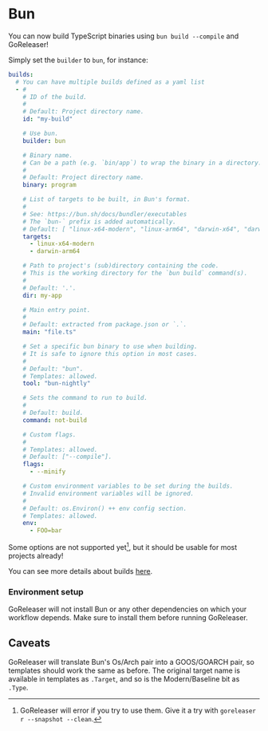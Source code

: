 # Bun

<!-- md:version v2.6-unreleased -->

<!-- md:alpha -->

You can now build TypeScript binaries using `bun build --compile` and GoReleaser!

Simply set the `builder` to `bun`, for instance:

```yaml title=".goreleaser.yaml"
builds:
  # You can have multiple builds defined as a yaml list
  - #
    # ID of the build.
    #
    # Default: Project directory name.
    id: "my-build"

    # Use bun.
    builder: bun

    # Binary name.
    # Can be a path (e.g. `bin/app`) to wrap the binary in a directory.
    #
    # Default: Project directory name.
    binary: program

    # List of targets to be built, in Bun's format.
    #
    # See: https://bun.sh/docs/bundler/executables
    # The `bun-` prefix is added automatically.
    # Default: [ "linux-x64-modern", "linux-arm64", "darwin-x64", "darwin-arm64", "windows-x64-modern" ]
    targets:
      - linux-x64-modern
      - darwin-arm64

    # Path to project's (sub)directory containing the code.
    # This is the working directory for the `bun build` command(s).
    #
    # Default: '.'.
    dir: my-app

    # Main entry point.
    #
    # Default: extracted from package.json or `.`.
    main: "file.ts"

    # Set a specific bun binary to use when building.
    # It is safe to ignore this option in most cases.
    #
    # Default: "bun".
    # Templates: allowed.
    tool: "bun-nightly"

    # Sets the command to run to build.
    #
    # Default: build.
    command: not-build

    # Custom flags.
    #
    # Templates: allowed.
    # Default: ["--compile"].
    flags:
      - --minify

    # Custom environment variables to be set during the builds.
    # Invalid environment variables will be ignored.
    #
    # Default: os.Environ() ++ env config section.
    # Templates: allowed.
    env:
      - FOO=bar
```

Some options are not supported yet[^fail], but it should be usable for
most projects already!

You can see more details about builds [here](./builds.md).

### Environment setup

GoReleaser will not install Bun or any other dependencies on which your
workflow depends. Make sure to install them before running GoReleaser.

## Caveats

GoReleaser will translate Bun's Os/Arch pair into a GOOS/GOARCH pair, so
templates should work the same as before.
The original target name is available in templates as `.Target`, and so is the
Modern/Baseline bit as `.Type`.

[^fail]:
    GoReleaser will error if you try to use them. Give it a try with
    `goreleaser r --snapshot --clean`.

<!-- md:templates -->
